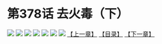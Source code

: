 # 第378话 去火毒（下）
![](https://mhpic.xiaomingtaiji.net/comic/D/斗破苍穹拆分版/378话/1.jpg-zymk.middle.webp)
![](https://mhpic.xiaomingtaiji.net/comic/D/斗破苍穹拆分版/378话/2.jpg-zymk.middle.webp)
![](https://mhpic.xiaomingtaiji.net/comic/D/斗破苍穹拆分版/378话/3.jpg-zymk.middle.webp)
![](https://mhpic.xiaomingtaiji.net/comic/D/斗破苍穹拆分版/378话/4.jpg-zymk.middle.webp)
![](https://mhpic.xiaomingtaiji.net/comic/D/斗破苍穹拆分版/378话/5.jpg-zymk.middle.webp)
![](https://mhpic.xiaomingtaiji.net/comic/D/斗破苍穹拆分版/378话/6.jpg-zymk.middle.webp)
![](https://mhpic.xiaomingtaiji.net/comic/D/斗破苍穹拆分版/378话/7.jpg-zymk.middle.webp)
[【上一章】](./377.md)
[【目录】](./READMD.md)
[【下一章】](./379.md)
